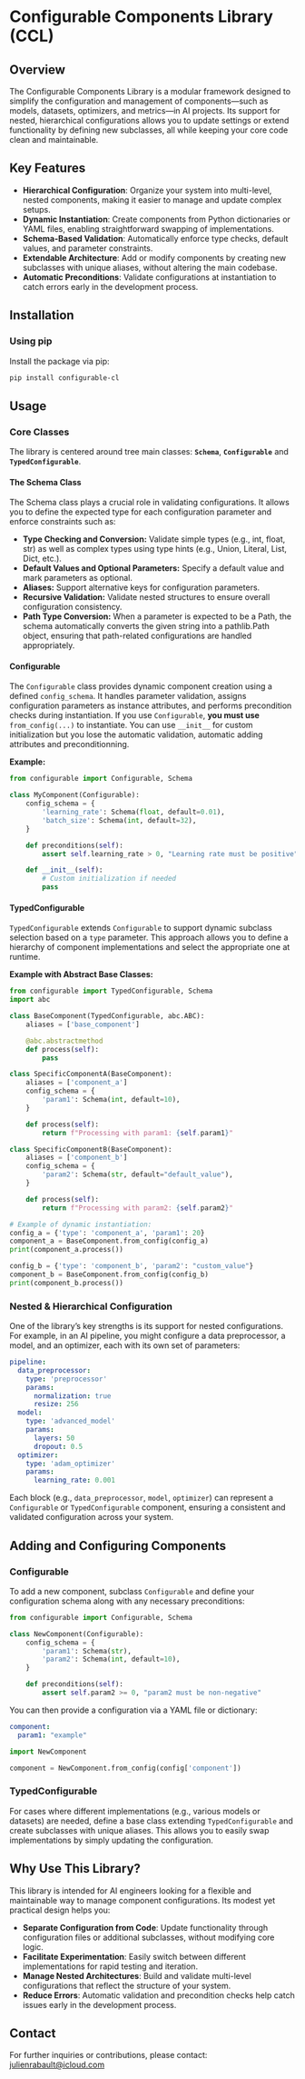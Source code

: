 # Configurable Components Library (CCL)

## Overview

The Configurable Components Library is a modular framework designed to simplify the configuration and management of components—such as models, datasets, optimizers, and metrics—in AI projects. Its support for nested, hierarchical configurations allows you to update settings or extend functionality by defining new subclasses, all while keeping your core code clean and maintainable.

## Key Features

- **Hierarchical Configuration**: Organize your system into multi-level, nested components, making it easier to manage and update complex setups.
- **Dynamic Instantiation**: Create components from Python dictionaries or YAML files, enabling straightforward swapping of implementations.
- **Schema-Based Validation**: Automatically enforce type checks, default values, and parameter constraints.
- **Extendable Architecture**: Add or modify components by creating new subclasses with unique aliases, without altering the main codebase.
- **Automatic Preconditions**: Validate configurations at instantiation to catch errors early in the development process.

## Installation

### Using pip

Install the package via pip:

```bash
pip install configurable-cl
```

## Usage

### Core Classes

The library is centered around tree main classes: **`Schema`**, **`Configurable`** and **`TypedConfigurable`**.

#### The Schema Class

The Schema class plays a crucial role in validating configurations. It allows you to define the expected type for each configuration parameter and enforce constraints such as:

- **Type Checking and Conversion:** Validate simple types (e.g., int, float, str) as well as complex types using type hints (e.g., Union, Literal, List, Dict, etc.).
- **Default Values and Optional Parameters:** Specify a default value and mark parameters as optional.
- **Aliases:** Support alternative keys for configuration parameters.
- **Recursive Validation:** Validate nested structures to ensure overall configuration consistency.
- **Path Type Conversion:** When a parameter is expected to be a Path, the schema automatically converts the given string into a pathlib.Path object, ensuring that path-related configurations are handled appropriately.

#### Configurable

The `Configurable` class provides dynamic component creation using a defined `config_schema`. It handles parameter validation, assigns configuration parameters as instance attributes, and performs precondition checks during instantiation.
If you use `Configurable`, **you must use** `from_config(...)` to instantiate. You can use `__init__` for custom initialization but you lose the automatic validation, automatic adding attributes and preconditionning.

**Example:**

```python
from configurable import Configurable, Schema

class MyComponent(Configurable):
    config_schema = {
        'learning_rate': Schema(float, default=0.01),
        'batch_size': Schema(int, default=32),
    }

    def preconditions(self):
        assert self.learning_rate > 0, "Learning rate must be positive"

    def __init__(self):
        # Custom initialization if needed
        pass
```

#### TypedConfigurable

`TypedConfigurable` extends `Configurable` to support dynamic subclass selection based on a `type` parameter. This approach allows you to define a hierarchy of component implementations and select the appropriate one at runtime.

**Example with Abstract Base Classes:**

```python
from configurable import TypedConfigurable, Schema
import abc

class BaseComponent(TypedConfigurable, abc.ABC):
    aliases = ['base_component']

    @abc.abstractmethod
    def process(self):
        pass

class SpecificComponentA(BaseComponent):
    aliases = ['component_a']
    config_schema = {
        'param1': Schema(int, default=10),
    }

    def process(self):
        return f"Processing with param1: {self.param1}"

class SpecificComponentB(BaseComponent):
    aliases = ['component_b']
    config_schema = {
        'param2': Schema(str, default="default_value"),
    }

    def process(self):
        return f"Processing with param2: {self.param2}"

# Example of dynamic instantiation:
config_a = {'type': 'component_a', 'param1': 20}
component_a = BaseComponent.from_config(config_a)
print(component_a.process())

config_b = {'type': 'component_b', 'param2': "custom_value"}
component_b = BaseComponent.from_config(config_b)
print(component_b.process())
```

### Nested & Hierarchical Configuration

One of the library’s key strengths is its support for nested configurations. For example, in an AI pipeline, you might configure a data preprocessor, a model, and an optimizer, each with its own set of parameters:

```yaml
pipeline:
  data_preprocessor:
    type: 'preprocessor'
    params:
      normalization: true
      resize: 256
  model:
    type: 'advanced_model'
    params:
      layers: 50
      dropout: 0.5
  optimizer:
    type: 'adam_optimizer'
    params:
      learning_rate: 0.001
```

Each block (e.g., `data_preprocessor`, `model`, `optimizer`) can represent a `Configurable` or `TypedConfigurable` component, ensuring a consistent and validated configuration across your system.

## Adding and Configuring Components

### Configurable

To add a new component, subclass `Configurable` and define your configuration schema along with any necessary preconditions:

```python
from configurable import Configurable, Schema

class NewComponent(Configurable):
    config_schema = {
        'param1': Schema(str),
        'param2': Schema(int, default=10),
    }

    def preconditions(self):
        assert self.param2 >= 0, "param2 must be non-negative"
```

You can then provide a configuration via a YAML file or dictionary:

```yaml
component:
  param1: "example"
```

```python
import NewComponent

component = NewComponent.from_config(config['component'])
```

### TypedConfigurable

For cases where different implementations (e.g., various models or datasets) are needed, define a base class extending `TypedConfigurable` and create subclasses with unique aliases. This allows you to easily swap implementations by simply updating the configuration.

## Why Use This Library?

This library is intended for AI engineers looking for a flexible and maintainable way to manage component configurations. Its modest yet practical design helps you:

- **Separate Configuration from Code**: Update functionality through configuration files or additional subclasses, without modifying core logic.
- **Facilitate Experimentation**: Easily switch between different implementations for rapid testing and iteration.
- **Manage Nested Architectures**: Build and validate multi-level configurations that reflect the structure of your system.
- **Reduce Errors**: Automatic validation and precondition checks help catch issues early in the development process.

## Contact

For further inquiries or contributions, please contact: [julienrabault@icloud.com](mailto:julienrabault@icloud.com)
